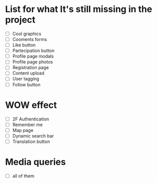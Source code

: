 # List for what It's still missing in the project
- [ ] Cool graphics
- [ ] Cooments forms
- [ ] Like button
- [ ] Partecipation button
- [ ] Profile page modals
- [ ] Profile page photos
- [ ] Registration page
- [ ] Content upload
- [ ] User tagging
- [ ] Follow button
# WOW effect
- [ ] 2F Authentication
- [ ] Remember me
- [ ] Map page
- [ ] Dynamic search bar
- [ ] Translation button
# Media queries
- [ ] all of them
